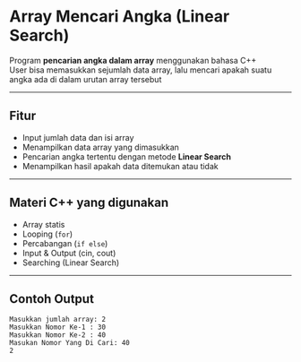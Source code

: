 # Array Mencari Angka (Linear Search)

Program **pencarian angka dalam array** menggunakan bahasa C++  
User bisa memasukkan sejumlah data array, lalu mencari apakah suatu angka ada di dalam urutan array tersebut  

---

## Fitur
- Input jumlah data dan isi array
- Menampilkan data array yang dimasukkan
- Pencarian angka tertentu dengan metode **Linear Search**
- Menampilkan hasil apakah data ditemukan atau tidak

---

## Materi C++ yang digunakan
- Array statis
- Looping (`for`)
- Percabangan (`if else`)
- Input & Output (cin, cout)
- Searching (Linear Search)

---  

## Contoh Output  
    Masukkan jumlah array: 2
    Masukkan Nomor Ke-1 : 30
    Masukkan Nomor Ke-2 : 40
    Masukan Nomor Yang Di Cari: 40
    2
